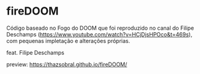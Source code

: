 # fireDOOM
Código baseado no Fogo do DOOM que foi reproduzido no canal do Filipe Deschamps (https://www.youtube.com/watch?v=HCjDjsHPOco&t=469s), com pequenas impletação e alterações próprias.

feat. Filipe Deschamps

preview: https://thazsobral.github.io/fireDOOM/
